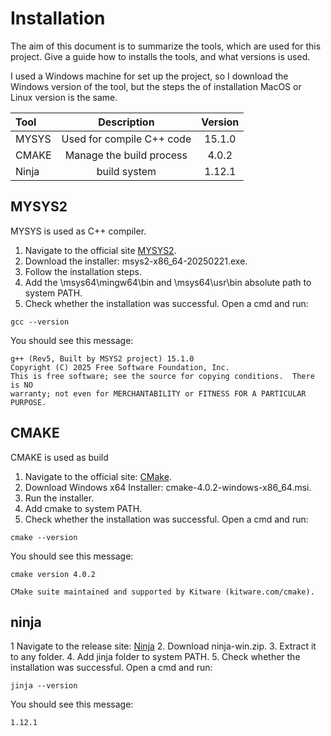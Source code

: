 # Installation

The aim of this document is to summarize the tools, which are used for this project. Give a guide how to installs the tools, and what versions is used.

I used a Windows machine for set up the project, so I download the Windows version of the tool, but the steps the of installation MacOS or Linux version is the same.

| Tool  | Description              | Version |
|:------|:------------------------:|:-------:|
| MYSYS | Used for compile C++ code | 15.1.0 |
| CMAKE | Manage the build process | 4.0.2 |
| Ninja | build system             | 1.12.1|

## MYSYS2

MYSYS is used as C++ compiler.
1. Navigate to the official site [MYSYS2](https://www.msys2.org).
2. Download the installer: msys2-x86_64-20250221.exe.
3. Follow the installation steps.
4. Add the \msys64\mingw64\bin and \msys64\usr\bin absolute path to system PATH.
5. Check whether the installation was successful. Open a cmd and run:

```
gcc --version
```

You should see this message:
```
g++ (Rev5, Built by MSYS2 project) 15.1.0
Copyright (C) 2025 Free Software Foundation, Inc.
This is free software; see the source for copying conditions.  There is NO
warranty; not even for MERCHANTABILITY or FITNESS FOR A PARTICULAR PURPOSE.
```

## CMAKE

CMAKE is used as build
1. Navigate to the official site: [CMake](https://cmake.org/download/).
2. Download Windows x64 Installer: cmake-4.0.2-windows-x86_64.msi.
3. Run the installer.
4. Add cmake to system PATH.
5. Check whether the installation was successful. Open a cmd and run:
```
cmake --version
```

You should see this message:
```
cmake version 4.0.2

CMake suite maintained and supported by Kitware (kitware.com/cmake).
```

## ninja
1 Navigate to the release site: [Ninja](https://github.com/ninja-build/ninja/releases)
2. Download ninja-win.zip.
3. Extract it to any folder.
4. Add jinja folder to system PATH.
5. Check whether the installation was successful. Open a cmd and run:
```
jinja --version
```

You should see this message:
```
1.12.1
```

